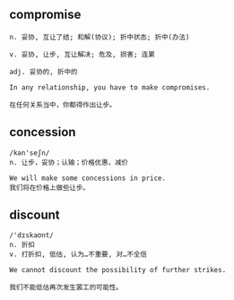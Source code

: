 ## compromise
```
n. 妥协, 互让了结; 和解(协议); 折中状态; 折中(办法)

v. 妥协, 让步, 互让解决; 危及, 损害; 连累

adj. 妥协的, 折中的

In any relationship, you have to make compromises.

在任何关系当中，你都得作出让步。
```

## concession
```
/kən'seʃn/
n. 让步，妥协；认输；价格优惠，减价

We will make some concessions in price.
我们将在价格上做些让步。
```

## discount
```
/'dɪskaʊnt/
n. 折扣
v. 打折扣, 低估, 认为…不重要, 对…不全信

We cannot discount the possibility of further strikes.

我们不能低估再次发生罢工的可能性。
```
